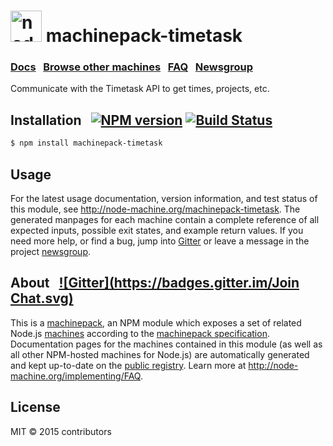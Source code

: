 
<h1>
  <a href="http://node-machine.org" title="Node-Machine public registry"><img alt="node-machine logo" title="Node-Machine Project" src="http://node-machine.org/images/machine-anthropomorph-for-white-bg.png" width="50" /></a>
  machinepack-timetask
</h1>

### [Docs](http://node-machine.org/machinepack-timetask) &nbsp; [Browse other machines](http://node-machine.org/machinepacks) &nbsp;  [FAQ](http://node-machine.org/implementing/FAQ)  &nbsp;  [Newsgroup](https://groups.google.com/forum/?hl=en#!forum/node-machine)

Communicate with the Timetask API to get times, projects, etc.


## Installation &nbsp; [![NPM version](https://badge.fury.io/js/machinepack-timetask.svg)](http://badge.fury.io/js/machinepack-timetask) [![Build Status](https://travis-ci.org/mikermcneil/machinepack-timetask.png?branch=master)](https://travis-ci.org/mikermcneil/machinepack-timetask)

```sh
$ npm install machinepack-timetask
```

## Usage

For the latest usage documentation, version information, and test status of this module, see <a href="http://node-machine.org/machinepack-timetask" title="Communicate with the Timetask API to get times, projects, etc. (for node.js)">http://node-machine.org/machinepack-timetask</a>.  The generated manpages for each machine contain a complete reference of all expected inputs, possible exit states, and example return values.  If you need more help, or find a bug, jump into [Gitter](https://gitter.im/node-machine/general) or leave a message in the project [newsgroup](https://groups.google.com/forum/?hl=en#!forum/node-machine).

## About  &nbsp; [![Gitter](https://badges.gitter.im/Join Chat.svg)](https://gitter.im/node-machine/general?utm_source=badge&utm_medium=badge&utm_campaign=pr-badge&utm_content=badge)

This is a [machinepack](http://node-machine.org/machinepacks), an NPM module which exposes a set of related Node.js [machines](http://node-machine.org/spec/machine) according to the [machinepack specification](http://node-machine.org/spec/machinepack).
Documentation pages for the machines contained in this module (as well as all other NPM-hosted machines for Node.js) are automatically generated and kept up-to-date on the <a href="http://node-machine.org" title="Public machine registry for Node.js">public registry</a>.
Learn more at <a href="http://node-machine.org/implementing/FAQ" title="Machine Project FAQ (for implementors)">http://node-machine.org/implementing/FAQ</a>.

## License

MIT &copy; 2015 contributors

